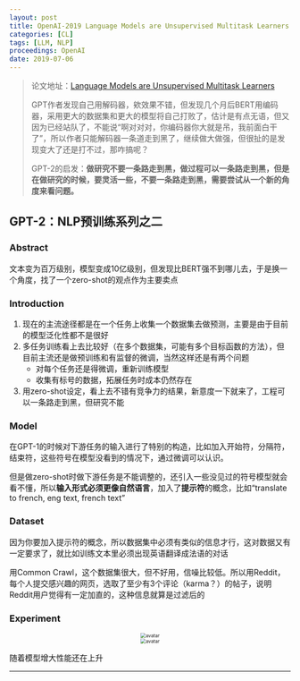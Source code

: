 ```yaml
---
layout: post
title: OpenAI-2019 Language Models are Unsupervised Multitask Learners
categories: [CL]
tags: [LLM, NLP]
proceedings: OpenAI
date: 2019-07-06
---
```


> 论文地址：[Language Models are Unsupervised Multitask Learners](https://d4mucfpksywv.cloudfront.net/better-language-models/language_models_are_unsupervised_multitask_learners.pdf)
>
> GPT作者发现自己用解码器，欸效果不错，但发现几个月后BERT用编码器，采用更大的数据集和更大的模型将自己打败了，估计是有点无语，但又因为已经站队了，不能说“啊对对对，你编码器你大就是吊，我前面白干了”，所以作者只能解码器一条道走到黑了，继续做大做强，但很扯的是发现变大了还是打不过，那咋搞呢？
>
> GPT-2的启发：**做研究不要一条路走到黑，做过程可以一条路走到黑，但是在做研究的时候，要灵活一些，不要一条路走到黑，需要尝试从一个新的角度来看问题。**

## GPT-2：NLP预训练系列之二

### Abstract

文本变为百万级别，模型变成10亿级别，但发现比BERT强不到哪儿去，于是换一个角度，找了一个zero-shot的观点作为主要卖点

### Introduction

1. 现在的主流途径都是在一个任务上收集一个数据集去做预测，主要是由于目前的模型泛化性都不是很好
2. 多任务训练看上去比较好（在多个数据集，可能有多个目标函数的方法），但目前主流还是做预训练和有监督的微调，当然这样还是有两个问题
   - 对每个任务还是得微调，重新训练模型
   - 收集有标号的数据，拓展任务时成本仍然存在
3. 用zero-shot设定，看上去不错有竞争力的结果，新意度一下就来了，工程可以一条路走到黑，但研究不能

### Model

在GPT-1的时候对下游任务的输入进行了特别的构造，比如加入开始符，分隔符，结束符，这些符号在模型没看到的情况下，通过微调可以认识。

但是做zero-shot时做下游任务是不能调整的，还引入一些没见过的符号模型就会看不懂，所以**输入形式必须更像自然语言**，加入了**提示符**的概念，比如“translate to french, eng text, french text”

### Dataset

因为你要加入提示符的概念，所以数据集中必须有类似的信息才行，这对数据又有一定要求了，就比如训练文本里必须出现英语翻译成法语的对话

用Common Crawl，这个数据集很大，但不好用，信噪比较低。所以用Reddit，每个人提交感兴趣的网页，选取了至少有3个评论（karma？）的帖子，说明Reddit用户觉得有一定加直的，这种信息就算是过滤后的

### Experiment

<div align="center"><img src="https://blog-img-1259433191.cos.ap-shanghai.myqcloud.com/GPT/GPT2-img1.png" alt="avatar" style="zoom:60%;" /></div>

<div align="center"><img src="https://blog-img-1259433191.cos.ap-shanghai.myqcloud.com/GPT/GPT2-img2.png" alt="avatar" style="zoom:60%;" /></div>

随着模型增大性能还在上升

<HR align=left color=#987cb9 SIZE=1>
